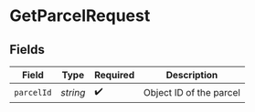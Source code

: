 # GetParcelRequest


## Fields

| Field                   | Type                    | Required                | Description             |
| ----------------------- | ----------------------- | ----------------------- | ----------------------- |
| `parcelId`              | *string*                | :heavy_check_mark:      | Object ID of the parcel |